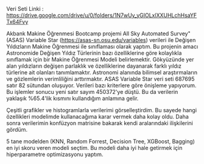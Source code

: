 Veri Seti Linki : https://drive.google.com/drive/u/0/folders/1N7wUy_yGIOLxlXXUHLchHsaYFTx64Fvy

Akbank Makine Öğrenmesi Bootcamp projemi All Sky Automated Survey" (ASAS) Variable Star (https://asas-sn.osu.edu/variables) verileri ile Değişen Yıldızların Makine Öğrenmesi ile sınıflaması olarak yaptım. Bu projenin amacı Astronomide Değişen Yıldız Türlerinin bazı özelliklerine göre kolaylıkla sınıflamak için bir Makine Öğrenmesi Modeli belirlemektir. Gökyüzünde yer alan yıldızların değişen parlaklık ve özelliklerine dayanarak farklı yıldız türlerine ait olanları tanımlamaktır. Astronomi alanında bilimsel araştırmaların ve gözlemlerin verimliliğini arttırmaktır. ASAS Variable Star veri seti 687695 satır 82 sütundan oluşuyor. Verileri bazı kriterlere göre önişleme yapıyorum. Bu işlemler sonucu yeni satır sayım 450372'ye düştü. Bu da verilerin yaklaşık %65.4'lik kısmını kullandığım anlamına gelir.

Çeşitli grafikler ve histogramlarla verilerimi görselleştirdim. Bu sayede hangi özellikleri modelimde kullanacağıma karar vermek daha kolay oldu. Daha sonra verilerimin  konfüzyon matrisine bakarak kendi aralarındaki ilişkilerini gördüm. 

5  tane modelden (KNN, Random Forrest, Decision Tree, XGBoost, Bagging) en iyi skoru veren modeli seçtim. Bu modeli daha iyi hale getirmek için hiperparametre optimizasyonu yaptım.
